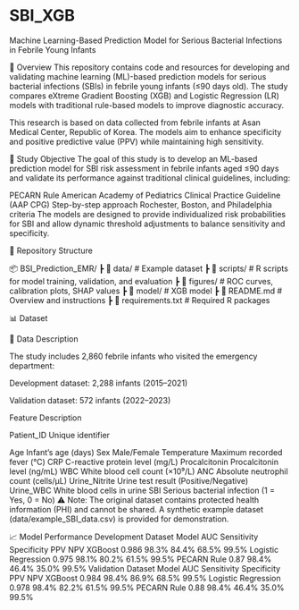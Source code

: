 # SBI_XGB
Machine Learning-Based Prediction Model for Serious Bacterial Infections in Febrile Young Infants

📌 Overview
This repository contains code and resources for developing and validating machine learning (ML)-based prediction models for serious bacterial infections (SBIs) in febrile young infants (≤90 days old). The study compares eXtreme Gradient Boosting (XGB) and Logistic Regression (LR) models with traditional rule-based models to improve diagnostic accuracy.

This research is based on data collected from febrile infants at Asan Medical Center, Republic of Korea. The models aim to enhance specificity and positive predictive value (PPV) while maintaining high sensitivity.

🏥 Study Objective
The goal of this study is to develop an ML-based prediction model for SBI risk assessment in febrile infants aged ≤90 days and validate its performance against traditional clinical guidelines, including:

PECARN Rule
American Academy of Pediatrics Clinical Practice Guideline (AAP CPG)
Step-by-step approach
Rochester, Boston, and Philadelphia criteria
The models are designed to provide individualized risk probabilities for SBI and allow dynamic threshold adjustments to balance sensitivity and specificity.

📂 Repository Structure

📦 BSI_Prediction_EMR/
 ┣ 📂 data/               # Example dataset
 ┣ 📂 scripts/            # R scripts for model training, validation, and evaluation
 ┣ 📂 figures/            # ROC curves, calibration plots, SHAP values
 ┣ 📂 model/              # XGB model
 ┣ 📄 README.md           # Overview and instructions
 ┣ 📄 requirements.txt    # Required R packages


📊 Dataset

📌 Data Description

The study includes 2,860 febrile infants who visited the emergency department:

Development dataset: 2,288 infants (2015–2021)

Validation dataset: 572 infants (2022–2023)

Feature	Description

Patient_ID	Unique identifier

Age	Infant’s age (days)
Sex	Male/Female
Temperature	Maximum recorded fever (°C)
CRP	C-reactive protein level (mg/L)
Procalcitonin	Procalcitonin level (ng/mL)
WBC	White blood cell count (×10⁹/L)
ANC	Absolute neutrophil count (cells/µL)
Urine_Nitrite	Urine test result (Positive/Negative)
Urine_WBC	White blood cells in urine
SBI	Serious bacterial infection (1 = Yes, 0 = No)
⚠️ Note: The original dataset contains protected health information (PHI) and cannot be shared. A synthetic example dataset (data/example_SBI_data.csv) is provided for demonstration.

📈 Model Performance
Development Dataset
Model	AUC	Sensitivity	Specificity	PPV	NPV
XGBoost	0.986	98.3%	84.4%	68.5%	99.5%
Logistic Regression	0.975	98.1%	80.2%	61.5%	99.5%
PECARN Rule	0.87	98.4%	46.4%	35.0%	99.5%
Validation Dataset
Model	AUC	Sensitivity	Specificity	PPV	NPV
XGBoost	0.984	98.4%	86.9%	68.5%	99.5%
Logistic Regression	0.978	98.4%	82.2%	61.5%	99.5%
PECARN Rule	0.88	98.4%	46.4%	35.0%	99.5%
